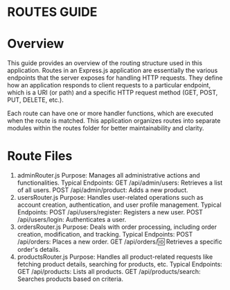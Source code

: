 
# ROUTES GUIDE

# Overview
This guide provides an overview of the routing structure used in this application. Routes in an Express.js application are essentially the various endpoints that the server exposes for handling HTTP requests. They define how an application responds to client requests to a particular endpoint, which is a URI (or path) and a specific HTTP request method (GET, POST, PUT, DELETE, etc.).

Each route can have one or more handler functions, which are executed when the route is matched. This application organizes routes into separate modules within the routes folder for better maintainability and clarity.

# Route Files
1. adminRouter.js
Purpose: Manages all administrative actions and functionalities.
Typical Endpoints:
GET /api/admin/users: Retrieves a list of all users.
POST /api/admin/product: Adds a new product.
2. usersRouter.js
Purpose: Handles user-related operations such as account creation, authentication, and user profile management.
Typical Endpoints:
POST /api/users/register: Registers a new user.
POST /api/users/login: Authenticates a user.
3. ordersRouter.js
Purpose: Deals with order processing, including order creation, modification, and tracking.
Typical Endpoints:
POST /api/orders: Places a new order.
GET /api/orders/:id: Retrieves a specific order's details.
4. productsRouter.js
Purpose: Handles all product-related requests like fetching product details, searching for products, etc.
Typical Endpoints:
GET /api/products: Lists all products.
GET /api/products/search: Searches products based on criteria.